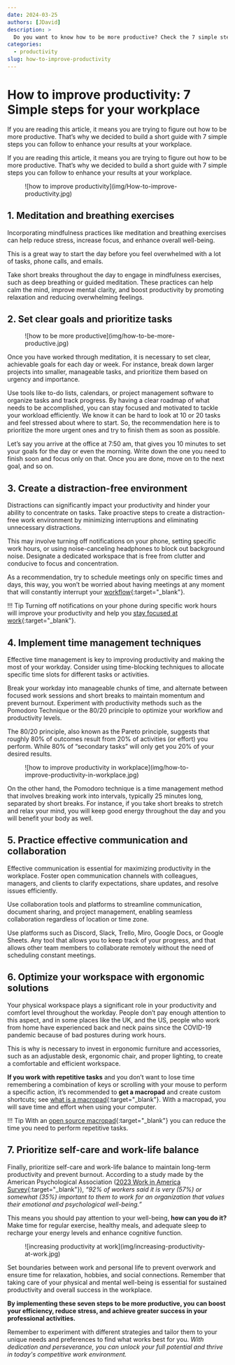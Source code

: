 ```yaml
---
date: 2024-03-25 
authors: [JDavid]
description: >
  Do you want to know how to be more productive? Check the 7 simple steps you can follow to enhance your results at your workplace.
categories:
  - productivity
slug: how-to-improve-productivity
---
```


# How to improve productivity: 7 Simple steps for your workplace

If you are reading this article, it means you are trying to figure out how to be more productive. That’s why we decided to build a short guide with 7 simple steps you can follow to enhance your results at your workplace.
<!-- more -->
If you are reading this article, it means you are trying to figure out how to be more productive. That’s why we decided to build a short guide with 7 simple steps you can follow to enhance your results at your workplace.

<figure markdown="span">
  ![how to improve productivity](img/How-to-improve-productivity.jpg)
</figure>

## 1. Meditation and breathing exercises

Incorporating mindfulness practices like meditation and breathing exercises can help reduce stress, increase focus, and enhance overall well-being. 

This is a great way to start the day before you feel overwhelmed with a lot of tasks, phone calls, and emails.

Take short breaks throughout the day to engage in mindfulness exercises, such as deep breathing or guided meditation. These practices can help calm the mind, improve mental clarity, and boost productivity by promoting relaxation and reducing overwhelming feelings.

## 2. Set clear goals and prioritize tasks

<figure markdown="span">
  ![how to be more productive](img/how-to-be-more-productive.jpg)
</figure>

Once you have worked through meditation, it is necessary to set clear, achievable goals for each day or week. For instance, break down larger projects into smaller, manageable tasks, and prioritize them based on urgency and importance.

Use tools like to-do lists, calendars, or project management software to organize tasks and track progress. By having a clear roadmap of what needs to be accomplished, you can stay focused and motivated to tackle your workload efficiently.
We know it can be hard to look at 10 or 20 tasks and feel stressed about where to start. So, the recommendation here is to prioritize the more urgent ones and try to finish them as soon as possible.

Let’s say you arrive at the office at 7:50 am, that gives you 10 minutes to set your goals for the day or even the morning. Write down the one you need to finish soon and focus only on that. Once you are done, move on to the next goal, and so on.

## 3. Create a distraction-free environment

Distractions can significantly impact your productivity and hinder your ability to concentrate on tasks. Take proactive steps to create a distraction-free work environment by minimizing interruptions and eliminating unnecessary distractions.

This may involve turning off notifications on your phone, setting specific work hours, or using noise-canceling headphones to block out background noise. Designate a dedicated workspace that is free from clutter and conducive to focus and concentration.

As a recommendation, try to schedule meetings only on specific times and days, this way, you won’t be worried about having meetings at any moment that will constantly interrupt your [workflow](https://deepdeck.co/blog/workflow-optimization-and-automation/){:target="_blank"}.

!!! Tip 
    Turning off notifications on your phone during specific work hours will improve your productivity and help you [stay focused at work](https://www.deepdeck.co/blog/how-to-keep-focused-at-work/){:target="_blank"}.

## 4. Implement time management techniques

Effective time management is key to improving productivity and making the most of your workday. Consider using time-blocking techniques to allocate specific time slots for different tasks or activities.

Break your workday into manageable chunks of time, and alternate between focused work sessions and short breaks to maintain momentum and prevent burnout. Experiment with productivity methods such as the Pomodoro Technique or the 80/20 principle to optimize your workflow and productivity levels. 

The 80/20 principle, also known as the Pareto principle, suggests that roughly 80% of outcomes result from 20% of activities (or effort) you perform. While 80% of “secondary tasks” will only get you 20% of your desired results.

<figure markdown="span">
  ![how to improve productivity in workplace](img/how-to-improve-productivity-in-workplace.jpg)
</figure>

On the other hand, the Pomodoro technique is a time management method that involves breaking work into intervals, typically 25 minutes long, separated by short breaks. For instance, if you take short breaks to stretch and relax your mind, you will keep good energy throughout the day and you will benefit your body as well.

## 5. Practice effective communication and collaboration

Effective communication is essential for maximizing productivity in the workplace. Foster open communication channels with colleagues, managers, and clients to clarify expectations, share updates, and resolve issues efficiently. 

Use collaboration tools and platforms to streamline communication, document sharing, and project management, enabling seamless collaboration regardless of location or time zone.

Use platforms such as Discord, Slack, Trello, Miro, Google Docs, or Google Sheets. Any tool that allows you to keep track of your progress, and that allows other team members to collaborate remotely without the need of scheduling constant meetings.

## 6. Optimize your workspace with ergonomic solutions

Your physical workspace plays a significant role in your productivity and comfort level throughout the workday. People don’t pay enough attention to this aspect, and in some places like the UK, and the US, people who work from home have experienced back and neck pains since the COVID-19 pandemic because of bad postures during work hours.

This is why is necessary to invest in ergonomic furniture and accessories, such as an adjustable desk, ergonomic chair, and proper lighting, to create a comfortable and efficient workspace.

**If you work with repetitive tasks** and you don’t want to lose time remembering a combination of keys or scrolling with your mouse to perform a specific action, it’s recommended to **get a macropad** and create custom shortcuts; see [what is a macropad](https://deepdeck.co/blog/macropad-definition/){:target="_blank"}. With a macropad, you will save time and effort when using your computer.

!!! Tip 
    With an [open source macropad](https://deepdeck.co/){:target="_blank"} you can reduce the time you need to perform repetitive tasks.



## 7. Prioritize self-care and work-life balance

Finally, prioritize self-care and work-life balance to maintain long-term productivity and prevent burnout. According to a study made by the American Psychological Association ([2023 Work in America Survey](https://www.apa.org/pubs/reports/work-in-america/2023-workplace-health-well-being){:target="_blank"}), *“92% of workers said it is very (57%) or somewhat (35%) important to them to work for an organization that values their emotional and psychological well-being.”*

This means you should pay attention to your well-being, **how can you do it?** Make time for regular exercise, healthy meals, and adequate sleep to recharge your energy levels and enhance cognitive function.

<figure markdown="span">
  ![increasing productivity at work](img/increasing-productivity-at-work.jpg)
</figure>

Set boundaries between work and personal life to prevent overwork and ensure time for relaxation, hobbies, and social connections. Remember that taking care of your physical and mental well-being is essential for sustained productivity and overall success in the workplace.

**By implementing these seven steps to be more productive, you can boost your efficiency, reduce stress, and achieve greater success in your professional activities.** 

Remember to experiment with different strategies and tailor them to your unique needs and preferences to find what works best for you. *With dedication and perseverance, you can unlock your full potential and thrive in today's competitive work environment.*